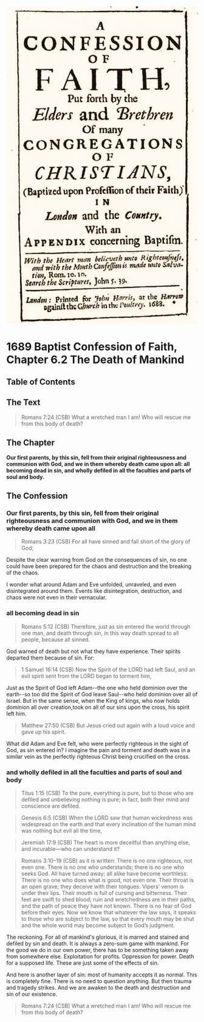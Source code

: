 <img class="intro-right" src="art-1689.png">

# 1689 Baptist Confession of Faith, Chapter 6.2 The Death of Mankind

## Table of Contents

<!-- toc -->

## The Text

>Romans 7:24 (CSB) What a wretched man I am! Who will rescue me from this body of death?

## The Chapter

**Our first parents, by this sin, fell from their original righteousness and communion with God, and we in them whereby death came upon all: all becoming dead in sin, and wholly defiled in all the faculties and parts of soul and body.**

## The Confession

### Our first parents, by this sin, fell from their original righteousness and communion with God, and we in them whereby death came upon all

>Romans 3:23 (CSB) For all have sinned and fall short of the glory of God;

Despite the clear warning from God on the consequences of sin, no one could have been prepared for the chaos and destruction and the breaking of the chaos.

I wonder what around Adam and Eve unfolded, unraveled, and even disintegrated around them. Events like disintegration, destruction, and chaos were not even in their vernacular.

### all becoming dead in sin

>Romans 5:12 (CSB) Therefore, just as sin entered the world through one man, and death through sin, in this way death spread to all people, because all sinned.

God warned of death but not what they have experience. Their spirits departed them because of sin. For:

>1 Samuel 16:14 (CSB) Now the Spirit of the LORD had left Saul, and an evil spirit sent from the LORD began to torment him,

Just as the Spirit of God left Adam--the one who held dominion over the earth--so too did the Spirit of God leave Saul--who held dominion over all of Israel. But in the same sense, when the King of kings, who now holds dominion all over creation,took on all of our sins upon the cross, his spirit left him.

>Matthew 27:50 (CSB) But Jesus cried out again with a loud voice and gave up his spirit.

What did Adam and Eve felt, who were perfectly righteous in the sight of God, as sin entered in? I imagine the pain and torment and death was in a similar vein as the perfectly righteous Christ being crucified on the cross.

### and wholly defiled in all the faculties and parts of soul and body

>Titus 1:15 (CSB) To the pure, everything is pure, but to those who are defiled and unbelieving nothing is pure; in fact, both their mind and conscience are defiled.

>Genesis 6:5 (CSB) When the LORD saw that human wickedness was widespread on the earth and that every inclination of the human mind was nothing but evil all the time,

>Jeremiah 17:9 (CSB) The heart is more deceitful than anything else, and incurable—who can understand it?

>Romans 3:10–19 (CSB) as it is written: There is no one righteous, not even one. There is no one who understands; there is no one who seeks God. All have turned away; all alike have become worthless. There is no one who does what is good, not even one. Their throat is an open grave; they deceive with their tongues. Vipers’ venom is under their lips. Their mouth is full of cursing and bitterness. Their feet are swift to shed blood; ruin and wretchedness are in their paths, and the path of peace they have not known. There is no fear of God before their eyes. Now we know that whatever the law says, it speaks to those who are subject to the law, so that every mouth may be shut and the whole world may become subject to God’s judgment.

The reckoning. For all of mankind's glorious, it is marred and stained and defiled by sin and death. It is always a zero-sum game with mankind. For the good we do in our own power, there has to be something taken away from somewhere else. Exploitation for profits. Oppression for power. Death for a supposed life. These are just some of the effects of sin.

And here is another layer of sin: most of humanity accepts it as normal. This is completely fine. There is no need to question anything. But then trauma and tragedy strikes. And we are awaken to the death and destruction and sin of our existence.

>Romans 7:24 (CSB) What a wretched man I am! Who will rescue me from this body of death?
